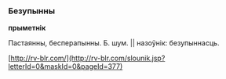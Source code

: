 ### Безупынны
**прыметнік**

Пастаянны, бесперапынны. Б. шум. || назоўнік: безупыннасць.

<a rel="author">[http://rv-blr.com/](http://rv-blr.com/slounik.jsp?letterId=0&maskId=0&pageId=377)</a>
